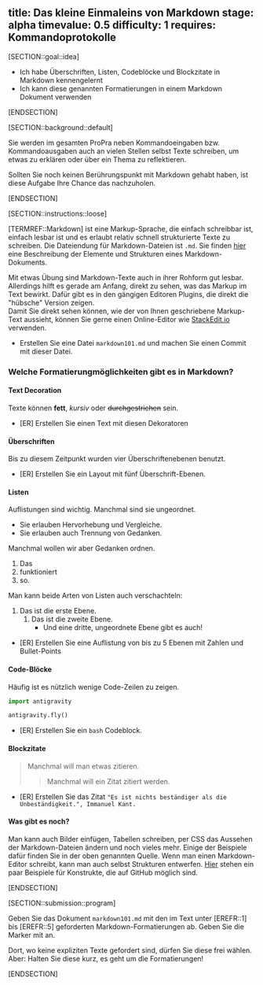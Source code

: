 title: Das kleine Einmaleins von Markdown
stage: alpha
timevalue: 0.5
difficulty: 1
requires: Kommandoprotokolle
---

[SECTION::goal::idea]

- Ich habe Überschriften, Listen, Codeblöcke und Blockzitate in Markdown kennengelernt
- Ich kann diese genannten Formatierungen in einem Markdown Dokument verwenden

[ENDSECTION]

[SECTION::background::default]

Sie werden im gesamten ProPra neben Kommandoeingaben bzw. Kommandoausgaben 
auch an vielen Stellen selbst Texte schreiben, um etwas zu erklären 
oder über ein Thema zu reflektieren.

Sollten Sie noch keinen Berührungspunkt mit Markdown gehabt haben, ist diese Aufgabe 
Ihre Chance das nachzuholen.

[ENDSECTION]

[SECTION::instructions::loose]

[TERMREF::Markdown] ist eine Markup-Sprache, die einfach schreibbar ist, einfach lesbar ist und es
erlaubt relativ schnell strukturierte Texte zu schreiben. 
Die Dateiendung für Markdown-Dateien ist `.md`.
Sie finden [hier](https://gist.github.com/pixelspencil/87dfff9816e4bf41f5f6e5bf62eebff4)
eine Beschreibung der Elemente und Strukturen eines Markdown-Dokuments.

Mit etwas Übung sind Markdown-Texte auch in ihrer Rohform gut lesbar.
Allerdings hilft es gerade am Anfang, direkt zu sehen, was das Markup im Text bewirkt.
Dafür gibt es in den gängigen Editoren Plugins, die direkt die "hübsche" Version zeigen.  
Damit Sie direkt sehen können, wie der von Ihnen geschriebene Markup-Text aussieht, 
können Sie gerne einen Online-Editor wie [StackEdit.io](https://stackedit.io/) verwenden.

- Erstellen Sie eine Datei `markdown101.md` und machen Sie einen Commit mit dieser Datei.

### Welche Formatierungmöglichkeiten gibt es in Markdown?

#### Text Decoration

Texte können **fett**, *kursiv* oder ~~durchgestrichen~~ sein.

- [ER] Erstellen Sie einen Text mit diesen Dekoratoren

#### Überschriften

Bis zu diesem Zeitpunkt wurden vier Überschriftenebenen benutzt.

- [ER] Erstellen Sie ein Layout mit fünf Überschrift-Ebenen.

#### Listen

Auflistungen sind wichtig. Manchmal sind sie ungeordnet.

- Sie erlauben Hervorhebung und Vergleiche.
- Sie erlauben auch Trennung von Gedanken.

Manchmal wollen wir aber Gedanken ordnen.

1. Das
2. funktioniert
3. so.

Man kann beide Arten von Listen auch verschachteln:

1. Das ist die erste Ebene.
    1. Das ist die zweite Ebene.
        - Und eine dritte, ungeordnete Ebene gibt es auch!

- [ER] Erstellen Sie eine Auflistung von bis zu 5 Ebenen mit Zahlen und Bullet-Points

#### Code-Blöcke

Häufig ist es nützlich wenige Code-Zeilen zu zeigen.

```python
import antigravity

antigravity.fly()
```

- [ER] Erstellen Sie ein `bash` Codeblock.


#### Blockzitate

> Manchmal will man etwas zitieren.
> > Manchmal will ein Zitat zitiert werden.

- [ER] Erstellen Sie das Zitat `"Es ist nichts beständiger als die Unbeständigkeit.", Immanuel Kant.`

#### Was gibt es noch?

Man kann auch Bilder einfügen, Tabellen schreiben, per CSS das Aussehen der Markdown-Dateien ändern
und noch vieles mehr. Einige der Beispiele dafür finden Sie in der oben genannten Quelle. Wenn man
einen Markdown-Editor schreibt, kann man auch selbst Strukturen entwerfen.
[Hier](https://gist.github.com/pixelspencil/87dfff9816e4bf41f5f6e5bf62eebff4#github-treats) stehen
ein paar Beispiele für Konstrukte, die auf GitHub möglich sind.

[ENDSECTION]

[SECTION::submission::program]

Geben Sie das Dokument `markdown101.md` mit den im Text unter [EREFR::1] bis [EREFR::5]
geforderten Markdown-Formatierungen ab.
Geben Sie die Marker mit an.

Dort, wo keine expliziten Texte gefordert sind, dürfen Sie diese frei wählen. 
Aber: Halten Sie diese kurz, es geht um die Formatierungen!

[ENDSECTION]
